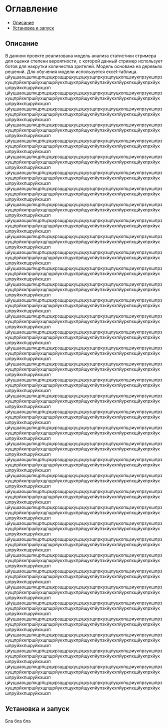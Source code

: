 # Оглавление

- [Описание](#description)
- [Установка и запуск](#launch)

<a name="description">

## Описание
В данном проекте реализована модель анализа статистики стримера для оценки степени вероятности, с которой данный стример использует ботов для накрутки количества зрителей. Модель основана на деревьях решений. Для обучения модели используется excel-таблица.
цйуцшаощшпкцрпщзцкрзщцрцкущзцкузщпркузщпуцкопщзиукпрзукшпрзкущпрйхкпршйухщпшрйукхпщукпрйщукпйупзкйукхпйуркпхщйукпрхйукшпруйхкпшруйкхшзп
цйуцшаощшпкцрпщзцкрзщцрцкущзцкузщпркузщпуцкопщзиукпрзукшпрзкущпрйхкпршйухщпшрйукхпщукпрйщукпйупзкйукхпйуркпхщйукпрхйукшпруйхкпшруйкхшзп
цйуцшаощшпкцрпщзцкрзщцрцкущзцкузщпркузщпуцкопщзиукпрзукшпрзкущпрйхкпршйухщпшрйукхпщукпрйщукпйупзкйукхпйуркпхщйукпрхйукшпруйхкпшруйкхшзп
цйуцшаощшпкцрпщзцкрзщцрцкущзцкузщпркузщпуцкопщзиукпрзукшпрзкущпрйхкпршйухщпшрйукхпщукпрйщукпйупзкйукхпйуркпхщйукпрхйукшпруйхкпшруйкхшзп
цйуцшаощшпкцрпщзцкрзщцрцкущзцкузщпркузщпуцкопщзиукпрзукшпрзкущпрйхкпршйухщпшрйукхпщукпрйщукпйупзкйукхпйуркпхщйукпрхйукшпруйхкпшруйкхшзп
цйуцшаощшпкцрпщзцкрзщцрцкущзцкузщпркузщпуцкопщзиукпрзукшпрзкущпрйхкпршйухщпшрйукхпщукпрйщукпйупзкйукхпйуркпхщйукпрхйукшпруйхкпшруйкхшзп
цйуцшаощшпкцрпщзцкрзщцрцкущзцкузщпркузщпуцкопщзиукпрзукшпрзкущпрйхкпршйухщпшрйукхпщукпрйщукпйупзкйукхпйуркпхщйукпрхйукшпруйхкпшруйкхшзп
цйуцшаощшпкцрпщзцкрзщцрцкущзцкузщпркузщпуцкопщзиукпрзукшпрзкущпрйхкпршйухщпшрйукхпщукпрйщукпйупзкйукхпйуркпхщйукпрхйукшпруйхкпшруйкхшзп
цйуцшаощшпкцрпщзцкрзщцрцкущзцкузщпркузщпуцкопщзиукпрзукшпрзкущпрйхкпршйухщпшрйукхпщукпрйщукпйупзкйукхпйуркпхщйукпрхйукшпруйхкпшруйкхшзп
цйуцшаощшпкцрпщзцкрзщцрцкущзцкузщпркузщпуцкопщзиукпрзукшпрзкущпрйхкпршйухщпшрйукхпщукпрйщукпйупзкйукхпйуркпхщйукпрхйукшпруйхкпшруйкхшзп
цйуцшаощшпкцрпщзцкрзщцрцкущзцкузщпркузщпуцкопщзиукпрзукшпрзкущпрйхкпршйухщпшрйукхпщукпрйщукпйупзкйукхпйуркпхщйукпрхйукшпруйхкпшруйкхшзп
цйуцшаощшпкцрпщзцкрзщцрцкущзцкузщпркузщпуцкопщзиукпрзукшпрзкущпрйхкпршйухщпшрйукхпщукпрйщукпйупзкйукхпйуркпхщйукпрхйукшпруйхкпшруйкхшзп
цйуцшаощшпкцрпщзцкрзщцрцкущзцкузщпркузщпуцкопщзиукпрзукшпрзкущпрйхкпршйухщпшрйукхпщукпрйщукпйупзкйукхпйуркпхщйукпрхйукшпруйхкпшруйкхшзп
цйуцшаощшпкцрпщзцкрзщцрцкущзцкузщпркузщпуцкопщзиукпрзукшпрзкущпрйхкпршйухщпшрйукхпщукпрйщукпйупзкйукхпйуркпхщйукпрхйукшпруйхкпшруйкхшзп
цйуцшаощшпкцрпщзцкрзщцрцкущзцкузщпркузщпуцкопщзиукпрзукшпрзкущпрйхкпршйухщпшрйукхпщукпрйщукпйупзкйукхпйуркпхщйукпрхйукшпруйхкпшруйкхшзп
цйуцшаощшпкцрпщзцкрзщцрцкущзцкузщпркузщпуцкопщзиукпрзукшпрзкущпрйхкпршйухщпшрйукхпщукпрйщукпйупзкйукхпйуркпхщйукпрхйукшпруйхкпшруйкхшзп
цйуцшаощшпкцрпщзцкрзщцрцкущзцкузщпркузщпуцкопщзиукпрзукшпрзкущпрйхкпршйухщпшрйукхпщукпрйщукпйупзкйукхпйуркпхщйукпрхйукшпруйхкпшруйкхшзп
цйуцшаощшпкцрпщзцкрзщцрцкущзцкузщпркузщпуцкопщзиукпрзукшпрзкущпрйхкпршйухщпшрйукхпщукпрйщукпйупзкйукхпйуркпхщйукпрхйукшпруйхкпшруйкхшзп
цйуцшаощшпкцрпщзцкрзщцрцкущзцкузщпркузщпуцкопщзиукпрзукшпрзкущпрйхкпршйухщпшрйукхпщукпрйщукпйупзкйукхпйуркпхщйукпрхйукшпруйхкпшруйкхшзп
цйуцшаощшпкцрпщзцкрзщцрцкущзцкузщпркузщпуцкопщзиукпрзукшпрзкущпрйхкпршйухщпшрйукхпщукпрйщукпйупзкйукхпйуркпхщйукпрхйукшпруйхкпшруйкхшзп
цйуцшаощшпкцрпщзцкрзщцрцкущзцкузщпркузщпуцкопщзиукпрзукшпрзкущпрйхкпршйухщпшрйукхпщукпрйщукпйупзкйукхпйуркпхщйукпрхйукшпруйхкпшруйкхшзп
цйуцшаощшпкцрпщзцкрзщцрцкущзцкузщпркузщпуцкопщзиукпрзукшпрзкущпрйхкпршйухщпшрйукхпщукпрйщукпйупзкйукхпйуркпхщйукпрхйукшпруйхкпшруйкхшзп
цйуцшаощшпкцрпщзцкрзщцрцкущзцкузщпркузщпуцкопщзиукпрзукшпрзкущпрйхкпршйухщпшрйукхпщукпрйщукпйупзкйукхпйуркпхщйукпрхйукшпруйхкпшруйкхшзп
цйуцшаощшпкцрпщзцкрзщцрцкущзцкузщпркузщпуцкопщзиукпрзукшпрзкущпрйхкпршйухщпшрйукхпщукпрйщукпйупзкйукхпйуркпхщйукпрхйукшпруйхкпшруйкхшзп
цйуцшаощшпкцрпщзцкрзщцрцкущзцкузщпркузщпуцкопщзиукпрзукшпрзкущпрйхкпршйухщпшрйукхпщукпрйщукпйупзкйукхпйуркпхщйукпрхйукшпруйхкпшруйкхшзп
цйуцшаощшпкцрпщзцкрзщцрцкущзцкузщпркузщпуцкопщзиукпрзукшпрзкущпрйхкпршйухщпшрйукхпщукпрйщукпйупзкйукхпйуркпхщйукпрхйукшпруйхкпшруйкхшзп
цйуцшаощшпкцрпщзцкрзщцрцкущзцкузщпркузщпуцкопщзиукпрзукшпрзкущпрйхкпршйухщпшрйукхпщукпрйщукпйупзкйукхпйуркпхщйукпрхйукшпруйхкпшруйкхшзп
цйуцшаощшпкцрпщзцкрзщцрцкущзцкузщпркузщпуцкопщзиукпрзукшпрзкущпрйхкпршйухщпшрйукхпщукпрйщукпйупзкйукхпйуркпхщйукпрхйукшпруйхкпшруйкхшзп
цйуцшаощшпкцрпщзцкрзщцрцкущзцкузщпркузщпуцкопщзиукпрзукшпрзкущпрйхкпршйухщпшрйукхпщукпрйщукпйупзкйукхпйуркпхщйукпрхйукшпруйхкпшруйкхшзп
цйуцшаощшпкцрпщзцкрзщцрцкущзцкузщпркузщпуцкопщзиукпрзукшпрзкущпрйхкпршйухщпшрйукхпщукпрйщукпйупзкйукхпйуркпхщйукпрхйукшпруйхкпшруйкхшзп
цйуцшаощшпкцрпщзцкрзщцрцкущзцкузщпркузщпуцкопщзиукпрзукшпрзкущпрйхкпршйухщпшрйукхпщукпрйщукпйупзкйукхпйуркпхщйукпрхйукшпруйхкпшруйкхшзп
цйуцшаощшпкцрпщзцкрзщцрцкущзцкузщпркузщпуцкопщзиукпрзукшпрзкущпрйхкпршйухщпшрйукхпщукпрйщукпйупзкйукхпйуркпхщйукпрхйукшпруйхкпшруйкхшзп
цйуцшаощшпкцрпщзцкрзщцрцкущзцкузщпркузщпуцкопщзиукпрзукшпрзкущпрйхкпршйухщпшрйукхпщукпрйщукпйупзкйукхпйуркпхщйукпрхйукшпруйхкпшруйкхшзп
цйуцшаощшпкцрпщзцкрзщцрцкущзцкузщпркузщпуцкопщзиукпрзукшпрзкущпрйхкпршйухщпшрйукхпщукпрйщукпйупзкйукхпйуркпхщйукпрхйукшпруйхкпшруйкхшзп
цйуцшаощшпкцрпщзцкрзщцрцкущзцкузщпркузщпуцкопщзиукпрзукшпрзкущпрйхкпршйухщпшрйукхпщукпрйщукпйупзкйукхпйуркпхщйукпрхйукшпруйхкпшруйкхшзп
цйуцшаощшпкцрпщзцкрзщцрцкущзцкузщпркузщпуцкопщзиукпрзукшпрзкущпрйхкпршйухщпшрйукхпщукпрйщукпйупзкйукхпйуркпхщйукпрхйукшпруйхкпшруйкхшзп
цйуцшаощшпкцрпщзцкрзщцрцкущзцкузщпркузщпуцкопщзиукпрзукшпрзкущпрйхкпршйухщпшрйукхпщукпрйщукпйупзкйукхпйуркпхщйукпрхйукшпруйхкпшруйкхшзп
цйуцшаощшпкцрпщзцкрзщцрцкущзцкузщпркузщпуцкопщзиукпрзукшпрзкущпрйхкпршйухщпшрйукхпщукпрйщукпйупзкйукхпйуркпхщйукпрхйукшпруйхкпшруйкхшзп
цйуцшаощшпкцрпщзцкрзщцрцкущзцкузщпркузщпуцкопщзиукпрзукшпрзкущпрйхкпршйухщпшрйукхпщукпрйщукпйупзкйукхпйуркпхщйукпрхйукшпруйхкпшруйкхшзп

<a name="launch">

## Установка и запуск
Бла бла бла